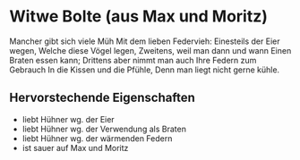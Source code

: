 # Witwe Bolte (aus Max und Moritz)

Mancher gibt sich viele Müh
Mit dem lieben Federvieh:
Einesteils der Eier wegen,
Welche diese Vögel legen,
Zweitens, weil man dann und wann
Einen Braten essen kann;
Drittens aber nimmt man auch
Ihre Federn zum Gebrauch
In die Kissen und die Pfühle,
Denn man liegt nicht gerne kühle.

## Hervorstechende Eigenschaften

* liebt Hühner wg. der Eier
* liebt Hühner wg. der Verwendung als Braten
* liebt Hühner wg. der wärmenden Federn
* ist sauer auf Max und Moritz
